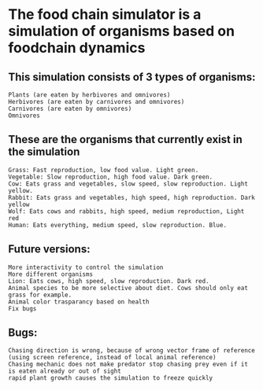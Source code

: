 # The food chain simulator is a simulation of organisms based on foodchain dynamics

## This simulation consists of 3 types of organisms:

    Plants (are eaten by herbivores and omnivores)
    Herbivores (are eaten by carnivores and omnivores)
    Carnivores (are eaten by omnivores)
    Omnivores

 ## These are the organisms that currently exist in the simulation

    Grass: Fast reproduction, low food value. Light green.
    Vegetable: Slow reproduction, high food value. Dark green.
    Cow: Eats grass and vegetables, slow speed, slow reproduction. Light yellow.
    Rabbit: Eats grass and vegetables, high speed, high reproduction. Dark yellow
    Wolf: Eats cows and rabbits, high speed, medium reproduction, Light red
    Human: Eats everything, medium speed, slow reproduction. Blue.

## Future versions:

    More interactivity to control the simulation
    More different organisms
    Lion: Eats cows, high speed, slow reproduction. Dark red.
    Animal species to be more selective about diet. Cows should only eat grass for example.
    Animal color trasparancy based on health
    Fix bugs

## Bugs:

    Chasing direction is wrong, because of wrong vector frame of reference (using screen reference, instead of local animal reference)
    Chasing mechanic does not make predator stop chasing prey even if it is eaten already or out of sight
    rapid plant growth causes the simulation to freeze quickly
